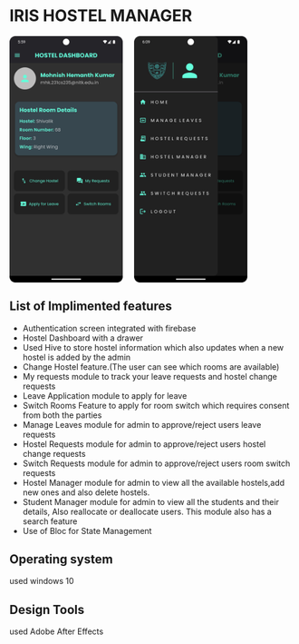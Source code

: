 # IRIS HOSTEL MANAGER

<div style="display: flex; gap: 20px;">
    <img src="Images/Screenshot_20241027_180001.png" alt="Screenshot" width="200" style="height:auto;">
    <img src="Images/drawer.png" alt="Drawer" width="200" style="height:auto;">
</div>

## List of Implimented features

  * Authentication screen integrated with firebase
  * Hostel Dashboard with a drawer
  * Used Hive to store hostel information which also updates when a new hostel is added by the admin
  * Change Hostel feature.(The user can see which rooms are available)
  * My requests module to track your leave requests and hostel change requests
  * Leave Application module to apply for leave
  * Switch Rooms Feature to apply for room switch which requires consent from both the parties
  * Manage Leaves module for admin to approve/reject users leave requests
  * Hostel Requests module for admin to approve/reject users hostel change requests
  * Switch Requests module for admin to approve/reject users room switch requests
  * Hostel Manager module for admin to view all the available hostels,add new ones and  also delete hostels.
  * Student Manager module for admin to view all the students and their details, Also reallocate or deallocate users. This module also has a search feature
  * Use of Bloc for State Management
## Operating system 
  used windows 10
## Design Tools
 used Adobe After Effects
 









